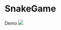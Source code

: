 # SnakeGame

Demo
![]([https://github.com/kogiyo/Demo.gif](https://github.com/kogiyo/SnakeGame/blob/main/Demo.gif))
